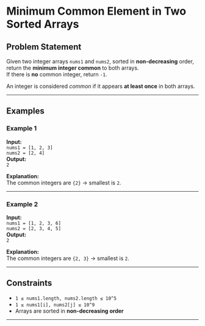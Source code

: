 # Minimum Common Element in Two Sorted Arrays

## Problem Statement
Given two integer arrays `nums1` and `nums2`, sorted in **non-decreasing** order,  
return the **minimum integer common** to both arrays.  
If there is **no** common integer, return `-1`.

An integer is considered *common* if it appears **at least once** in both arrays.

---

## Examples

### Example 1
**Input:**  
`nums1 = [1, 2, 3]`  
`nums2 = [2, 4]`  
**Output:**  
`2`  

**Explanation:**  
The common integers are `{2}` → smallest is `2`.

---

### Example 2
**Input:**  
`nums1 = [1, 2, 3, 6]`  
`nums2 = [2, 3, 4, 5]`  
**Output:**  
`2`  

**Explanation:**  
The common integers are `{2, 3}` → smallest is `2`.

---

## Constraints
- `1 ≤ nums1.length, nums2.length ≤ 10^5`
- `1 ≤ nums1[i], nums2[j] ≤ 10^9`
- Arrays are sorted in **non-decreasing order**

---
